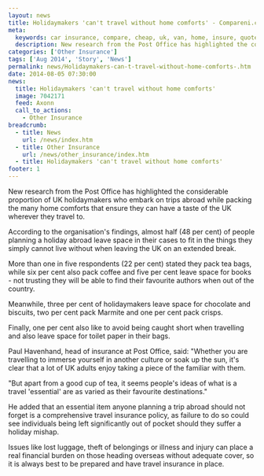 ```yaml
---
layout: news
title: Holidaymakers 'can't travel without home comforts' - Compareni.com
meta:
  keywords: car insurance, compare, cheap, uk, van, home, insure, quotes, online, comparison, bike, loans, life
  description: New research from the Post Office has highlighted the considerable proportion of UK holidaymakers who embark on trips abroad while packing the many ho
categories: ['Other Insurance']
tags: ['Aug 2014', 'Story', 'News']
permalink: news/Holidaymakers-can-t-travel-without-home-comforts-.htm
date: 2014-08-05 07:30:00
news:
  title: Holidaymakers 'can't travel without home comforts'
  image: 7042171
  feed: Axonn
  call_to_actions:
    - Other Insurance
breadcrumb:
  - title: News
    url: /news/index.htm
  - title: Other Insurance
    url: /news/other_insurance/index.htm
  - title: Holidaymakers 'can't travel without home comforts'
footer: 1
---
```


New research from the Post Office has highlighted the considerable proportion of UK holidaymakers who embark on trips abroad while packing the many home comforts that ensure they can have a taste of the UK wherever they travel to.

According to the organisation&#39;s findings, almost half (48 per cent) of people planning a holiday abroad leave space in their cases to fit in the things they simply cannot live without when leaving the UK on an extended break.

More than one in five respondents (22 per cent) stated they pack tea bags, while six per cent also pack coffee and five per cent leave space for books - not trusting they will be able to find their favourite authors when out of the country.

Meanwhile, three per cent of holidaymakers leave space for chocolate and biscuits, two per cent pack Marmite and one per cent pack crisps.

Finally, one per cent also like to avoid being caught short when travelling and also leave space for toilet paper in their bags.

Paul Havenhand, head of insurance at Post Office, said:&nbsp;&quot;Whether you are travelling to immerse yourself in another culture or soak up the sun, it&#39;s clear that a lot of UK adults enjoy taking a piece of the familiar with them.

&quot;But apart from a good cup of tea, it seems people&#39;s ideas of what is a travel &#39;essential&#39; are as varied as their favourite destinations.&quot;

He added that an essential item anyone planning a trip abroad should not forget is a comprehensive travel insurance policy, as failure to do so could see individuals being left significantly out of pocket should they suffer a holiday mishap.

Issues like lost luggage, theft of belongings or illness and injury can place a real financial burden on those heading overseas without adequate cover, so it is always best to be prepared and have travel insurance in place.
